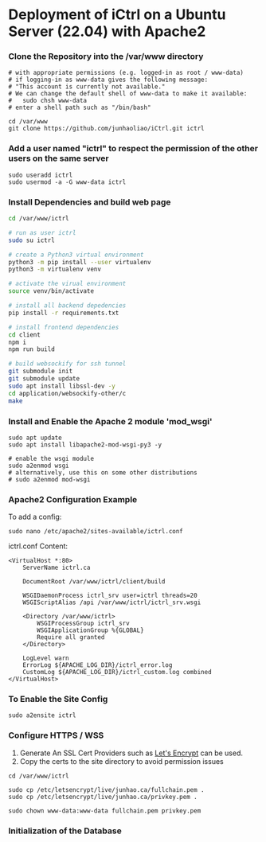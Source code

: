 # Deployment of iCtrl on a Ubuntu Server (22.04) with Apache2

### Clone the Repository into the /var/www directory
```Shell
# with appropriate permissions (e.g. logged-in as root / www-data)
# if logging-in as www-data gives the following message:
# "This account is currently not available."
# We can change the default shell of www-data to make it available:
#   sudo chsh www-data
# enter a shell path such as "/bin/bash"

cd /var/www
git clone https://github.com/junhaoliao/iCtrl.git ictrl
```

### Add a user named "ictrl" to respect the permission of the other users on the same server
```Shell
sudo useradd ictrl
sudo usermod -a -G www-data ictrl
```

### Install Dependencies and build web page
```bash
cd /var/www/ictrl

# run as user ictrl
sudo su ictrl

# create a Python3 virtual environment
python3 -m pip install --user virtualenv
python3 -m virtualenv venv

# activate the virual environment
source venv/bin/activate

# install all backend depedencies
pip install -r requirements.txt

# install frontend dependencies
cd client
npm i
npm run build

# build websockify for ssh tunnel
git submodule init
git submodule update
sudo apt install libssl-dev -y
cd application/websockify-other/c
make
```

### Install and Enable the Apache 2 module 'mod_wsgi'

```Shell
sudo apt update
sudo apt install libapache2-mod-wsgi-py3 -y

# enable the wsgi module
sudo a2enmod wsgi
# alternatively, use this on some other distributions
# sudo a2enmod mod-wsgi
```

### Apache2 Configuration Example

To add a config:

```Shell
sudo nano /etc/apache2/sites-available/ictrl.conf
```

ictrl.conf Content:

```ApacheConf
<VirtualHost *:80>
    ServerName ictrl.ca

    DocumentRoot /var/www/ictrl/client/build

    WSGIDaemonProcess ictrl_srv user=ictrl threads=20
    WSGIScriptAlias /api /var/www/ictrl/ictrl_srv.wsgi

    <Directory /var/www/ictrl>
        WSGIProcessGroup ictrl_srv
        WSGIApplicationGroup %{GLOBAL}
        Require all granted
    </Directory>

    LogLevel warn
    ErrorLog ${APACHE_LOG_DIR}/ictrl_error.log
    CustomLog ${APACHE_LOG_DIR}/ictrl_custom.log combined
</VirtualHost>
```

### To Enable the Site Config

```Shell
sudo a2ensite ictrl
```

### Configure HTTPS / WSS
1. Generate An SSL Cert 
   Providers such as [Let's Encrypt](https://letsencrypt.org/) can be used. 
2. Copy the certs to the site directory to avoid permission issues
```Shell
cd /var/www/ictrl

sudo cp /etc/letsencrypt/live/junhao.ca/fullchain.pem .
sudo cp /etc/letsencrypt/live/junhao.ca/privkey.pem .

sudo chown www-data:www-data fullchain.pem privkey.pem
```

### Initialization of the Database
